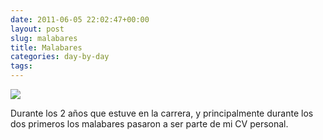 ```yaml
---
date: 2011-06-05 22:02:47+00:00
layout: post
slug: malabares
title: Malabares
categories: day-by-day
tags:
---
```


[![](http://blog.migueljulian.com/wp-content/uploads/DSCN1140.jpg)](http://blog.migueljulian.com/wp-content/uploads/DSCN1140.jpg)

Durante los 2 años que estuve en la carrera, y principalmente durante los dos primeros los malabares pasaron a ser parte de mi CV personal.
